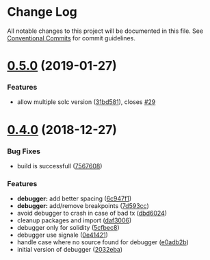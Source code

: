 # Change Log

All notable changes to this project will be documented in this file.
See [Conventional Commits](https://conventionalcommits.org) for commit guidelines.

# [0.5.0](https://github.com/Dapp-Stack/Dapp-Stack/compare/v0.4.2...v0.5.0) (2019-01-27)


### Features

* allow multiple solc version ([31bd581](https://github.com/Dapp-Stack/Dapp-Stack/commit/31bd581)), closes [#29](https://github.com/Dapp-Stack/Dapp-Stack/issues/29)





# [0.4.0](https://github.com/Dapp-Stack/Dapp-Stack/compare/v0.3.0...v0.4.0) (2018-12-27)


### Bug Fixes

* build is successfull ([7567608](https://github.com/Dapp-Stack/Dapp-Stack/commit/7567608))


### Features

* **debugger:** add better spacing ([6c947f1](https://github.com/Dapp-Stack/Dapp-Stack/commit/6c947f1))
* **debugger:** add/remove breakpoints ([7d593cc](https://github.com/Dapp-Stack/Dapp-Stack/commit/7d593cc))
* avoid debugger to crash in case of bad tx ([dbd6024](https://github.com/Dapp-Stack/Dapp-Stack/commit/dbd6024))
* cleanup packages and import ([daf3006](https://github.com/Dapp-Stack/Dapp-Stack/commit/daf3006))
* debugger only for solidity ([5cfbec8](https://github.com/Dapp-Stack/Dapp-Stack/commit/5cfbec8))
* debugger use signale ([0e41421](https://github.com/Dapp-Stack/Dapp-Stack/commit/0e41421))
* handle case where no source found for debugger ([e0adb2b](https://github.com/Dapp-Stack/Dapp-Stack/commit/e0adb2b))
* initial version of debugger ([2032eba](https://github.com/Dapp-Stack/Dapp-Stack/commit/2032eba))
